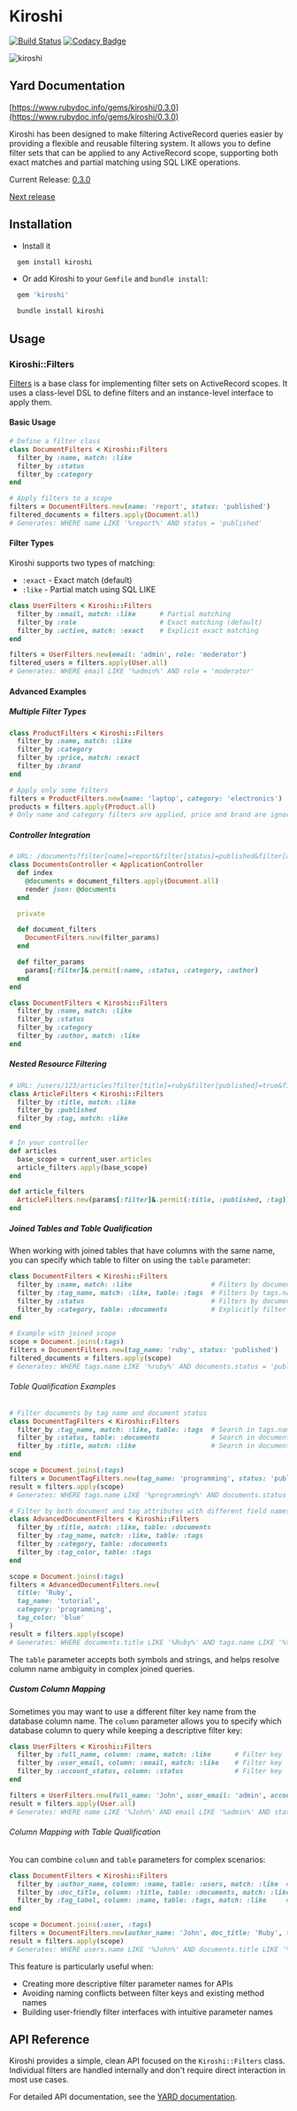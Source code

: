 # Kiroshi
[![Build Status](https://circleci.com/gh/darthjee/kiroshi.svg?style=shield)](https://circleci.com/gh/darthjee/kiroshi)
[![Codacy Badge](https://app.codacy.com/project/badge/Grade/35480a5e82e74ff7a0186697b3f61a4b)](https://app.codacy.com/gh/darthjee/kiroshi/dashboard?utm_source=gh&utm_medium=referral&utm_content=&utm_campaign=Badge_grade)

![kiroshi](https://raw.githubusercontent.com/darthjee/kiroshi/master/kiroshi.jpg)


## Yard Documentation

[https://www.rubydoc.info/gems/kiroshi/0.3.0](https://www.rubydoc.info/gems/kiroshi/0.3.0)

Kiroshi has been designed to make filtering ActiveRecord queries easier
by providing a flexible and reusable filtering system. It allows you to
define filter sets that can be applied to any ActiveRecord scope,
supporting both exact matches and partial matching using SQL LIKE operations.

Current Release: [0.3.0](https://github.com/darthjee/kiroshi/tree/0.3.0)

[Next release](https://github.com/darthjee/kiroshi/compare/0.3.0...master)

## Installation

- Install it

```ruby
  gem install kiroshi
```

- Or add Kiroshi to your `Gemfile` and `bundle install`:

```ruby
  gem 'kiroshi'
```

```bash
  bundle install kiroshi
```

## Usage

### Kiroshi::Filters

[Filters](https://www.rubydoc.info/gems/kiroshi/Kiroshi/Filters)
is a base class for implementing filter sets on ActiveRecord scopes.
It uses a class-level DSL to define filters and an instance-level interface to apply them.

#### Basic Usage

```ruby
# Define a filter class
class DocumentFilters < Kiroshi::Filters
  filter_by :name, match: :like
  filter_by :status
  filter_by :category
end

# Apply filters to a scope
filters = DocumentFilters.new(name: 'report', status: 'published')
filtered_documents = filters.apply(Document.all)
# Generates: WHERE name LIKE '%report%' AND status = 'published'
```

#### Filter Types

Kiroshi supports two types of matching:

- `:exact` - Exact match (default)
- `:like` - Partial match using SQL LIKE

```ruby
class UserFilters < Kiroshi::Filters
  filter_by :email, match: :like      # Partial matching
  filter_by :role                     # Exact matching (default)
  filter_by :active, match: :exact    # Explicit exact matching
end

filters = UserFilters.new(email: 'admin', role: 'moderator')
filtered_users = filters.apply(User.all)
# Generates: WHERE email LIKE '%admin%' AND role = 'moderator'
```

#### Advanced Examples

##### Multiple Filter Types

```ruby
class ProductFilters < Kiroshi::Filters
  filter_by :name, match: :like
  filter_by :category
  filter_by :price, match: :exact
  filter_by :brand
end

# Apply only some filters
filters = ProductFilters.new(name: 'laptop', category: 'electronics')
products = filters.apply(Product.all)
# Only name and category filters are applied, price and brand are ignored
```

##### Controller Integration

```ruby
# URL: /documents?filter[name]=report&filter[status]=published&filter[author]=john
class DocumentsController < ApplicationController
  def index
    @documents = document_filters.apply(Document.all)
    render json: @documents
  end

  private

  def document_filters
    DocumentFilters.new(filter_params)
  end

  def filter_params
    params[:filter]&.permit(:name, :status, :category, :author)
  end
end

class DocumentFilters < Kiroshi::Filters
  filter_by :name, match: :like
  filter_by :status
  filter_by :category
  filter_by :author, match: :like
end
```

##### Nested Resource Filtering

```ruby
# URL: /users/123/articles?filter[title]=ruby&filter[published]=true&filter[tag]=tutorial
class ArticleFilters < Kiroshi::Filters
  filter_by :title, match: :like
  filter_by :published
  filter_by :tag, match: :like
end

# In your controller
def articles
  base_scope = current_user.articles
  article_filters.apply(base_scope)
end

def article_filters
  ArticleFilters.new(params[:filter]&.permit(:title, :published, :tag))
end
```

##### Joined Tables and Table Qualification

When working with joined tables that have columns with the same name, you can specify which table to filter on using the `table` parameter:

```ruby
class DocumentFilters < Kiroshi::Filters
  filter_by :name, match: :like                    # Filters by documents.name (default table)
  filter_by :tag_name, match: :like, table: :tags  # Filters by tags.name
  filter_by :status                                # Filters by documents.status
  filter_by :category, table: :documents           # Explicitly filter by documents.category
end

# Example with joined scope
scope = Document.joins(:tags)
filters = DocumentFilters.new(tag_name: 'ruby', status: 'published')
filtered_documents = filters.apply(scope)
# Generates: WHERE tags.name LIKE '%ruby%' AND documents.status = 'published'
```

###### Table Qualification Examples

```ruby
# Filter documents by tag name and document status
class DocumentTagFilters < Kiroshi::Filters
  filter_by :tag_name, match: :like, table: :tags  # Search in tags.name
  filter_by :status, table: :documents             # Search in documents.status
  filter_by :title, match: :like                   # Search in documents.title (default table)
end

scope = Document.joins(:tags)
filters = DocumentTagFilters.new(tag_name: 'programming', status: 'published', title: 'Ruby')
result = filters.apply(scope)
# Generates: WHERE tags.name LIKE '%programming%' AND documents.status = 'published' AND documents.title LIKE '%Ruby%'

# Filter by both document and tag attributes with different field names
class AdvancedDocumentFilters < Kiroshi::Filters
  filter_by :title, match: :like, table: :documents
  filter_by :tag_name, match: :like, table: :tags
  filter_by :category, table: :documents
  filter_by :tag_color, table: :tags
end

scope = Document.joins(:tags)
filters = AdvancedDocumentFilters.new(
  title: 'Ruby', 
  tag_name: 'tutorial', 
  category: 'programming',
  tag_color: 'blue'
)
result = filters.apply(scope)
# Generates: WHERE documents.title LIKE '%Ruby%' AND tags.name LIKE '%tutorial%' AND documents.category = 'programming' AND tags.color = 'blue'
```

The `table` parameter accepts both symbols and strings, and helps resolve column name ambiguity in complex joined queries.

##### Custom Column Mapping

Sometimes you may want to use a different filter key name from the database column name. The `column` parameter allows you to specify which database column to query while keeping a descriptive filter key:

```ruby
class UserFilters < Kiroshi::Filters
  filter_by :full_name, column: :name, match: :like      # Filter key 'full_name' queries 'name' column
  filter_by :user_email, column: :email, match: :like    # Filter key 'user_email' queries 'email' column  
  filter_by :account_status, column: :status             # Filter key 'account_status' queries 'status' column
end

filters = UserFilters.new(full_name: 'John', user_email: 'admin', account_status: 'active')
result = filters.apply(User.all)
# Generates: WHERE name LIKE '%John%' AND email LIKE '%admin%' AND status = 'active'
```

###### Column Mapping with Table Qualification

You can combine `column` and `table` parameters for complex scenarios:

```ruby
class DocumentFilters < Kiroshi::Filters
  filter_by :author_name, column: :name, table: :users, match: :like  # Filter key 'author_name' queries 'users.name'
  filter_by :doc_title, column: :title, table: :documents, match: :like  # Filter key 'doc_title' queries 'documents.title'
  filter_by :tag_label, column: :name, table: :tags, match: :like     # Filter key 'tag_label' queries 'tags.name'
end

scope = Document.joins(:user, :tags)
filters = DocumentFilters.new(author_name: 'John', doc_title: 'Ruby', tag_label: 'tutorial')
result = filters.apply(scope)
# Generates: WHERE users.name LIKE '%John%' AND documents.title LIKE '%Ruby%' AND tags.name LIKE '%tutorial%'
```

This feature is particularly useful when:
- Creating more descriptive filter parameter names for APIs
- Avoiding naming conflicts between filter keys and existing method names
- Building user-friendly filter interfaces with intuitive parameter names

## API Reference

Kiroshi provides a simple, clean API focused on the `Kiroshi::Filters` class. Individual filters are handled internally and don't require direct interaction in most use cases.

For detailed API documentation, see the [YARD documentation](https://www.rubydoc.info/gems/kiroshi/0.3.0).
